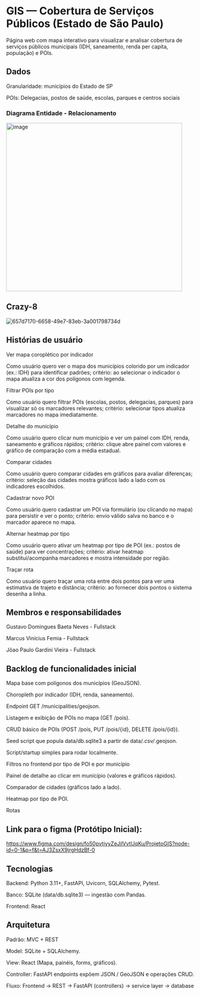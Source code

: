 # GIS — Cobertura de Serviços Públicos (Estado de São Paulo)

Página web com mapa interativo para visualizar e analisar cobertura de serviços públicos municipais (IDH, saneamento, renda per capita, população) e POIs.


## Dados

Granularidade: municípios do Estado de SP

POIs: Delegacias, postos de saúde, escolas, parques e centros sociais

### Diagrama Entidade - Relacionamento
<img width="471" height="451" alt="image" src="https://github.com/user-attachments/assets/0651f8a4-3239-4201-b704-5c5bdc475b14" />

## Crazy-8
![657d7170-6658-49e7-83eb-3a001798734d](https://github.com/user-attachments/assets/fb34a31d-b07b-4ae6-9e09-a166d74e6893)

## Histórias de usuário


Ver mapa coroplético por indicador

Como usuário quero ver o mapa dos municípios colorido por um indicador (ex.: IDH) para identificar padrões; critério: ao selecionar o indicador o mapa atualiza a cor dos polígonos com legenda.

Filtrar POIs por tipo

Como usuário quero filtrar POIs (escolas, postos, delegacias, parques) para visualizar só os marcadores relevantes; critério: selecionar tipos atualiza marcadores no mapa imediatamente.

Detalhe do município

Como usuário quero clicar num município e ver um painel com IDH, renda, saneamento e gráficos rápidos; critério: clique abre painel com valores e gráfico de comparação com a média estadual.

Comparar cidades

Como usuário quero comparar cidades em gráficos para avaliar diferenças; critério: seleção das cidades mostra gráficos lado a lado com os indicadores escolhidos.

Cadastrar novo POI

Como usuário quero cadastrar um POI via formulário (ou clicando no mapa) para persistir e ver o ponto; critério: envio válido salva no banco e o marcador aparece no mapa.

Alternar heatmap por tipo

Como usuário quero ativar um heatmap por tipo de POI (ex.: postos de saúde) para ver concentrações; critério: ativar heatmap substitui/acompanha marcadores e mostra intensidade por região.

Traçar rota 

Como usuário quero traçar uma rota entre dois pontos para ver uma estimativa de trajeto e distância; critério: ao fornecer dois pontos o sistema desenha a linha.

## Membros e responsabilidades
Gustavo Domingues Baeta Neves - Fullstack

Marcus Vinícius Femia - Fullstack

Jõao Paulo Gardini Vieira - Fullstack


## Backlog de funcionalidades inicial 

Mapa base com polígonos dos municípios (GeoJSON).

Choropleth por indicador (IDH, renda, saneamento).

Endpoint GET /municipalities/geojson.

Listagem e exibição de POIs no mapa (GET /pois).

CRUD básico de POIs (POST /pois, PUT /pois/{id}, DELETE /pois/{id}).

Seed script que popula data/db.sqlite3 a partir de data/*.csv/*.geojson.

Script/startup simples para rodar localmente.

Filtros no frontend por tipo de POI e por município

Painel de detalhe ao clicar em município (valores e gráficos rápidos).

Comparador de cidades (gráficos lado a lado).

Heatmap por tipo de POI.

Rotas

## Link para o figma (Protótipo Inicial):

https://www.figma.com/design/fo50pvtjyyZeJilVvtUqKu/ProjetoGIS?node-id=0-1&p=f&t=AJ3ZsxX9jrgHdzBf-0


## Tecnologias

Backend: Python 3.11+, FastAPI, Uvicorn, SQLAlchemy, Pytest.

Banco: SQLite (data/db.sqlite3) — ingestão com Pandas.

Frontend: React 


## Arquitetura

Padrão: MVC + REST

Model: SQLite + SQLAlchemy.

View: React (Mapa, painéis, forms, gráficos).

Controller: FastAPI endpoints expõem JSON / GeoJSON e operações CRUD.

Fluxo: Frontend → REST → FastAPI (controllers) → service layer → database
